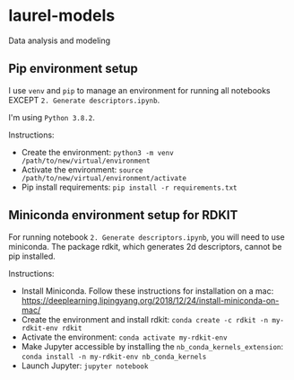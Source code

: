 # laurel-models
Data analysis and modeling


## Pip environment setup

I use `venv` and `pip` to manage an environment for running all notebooks EXCEPT `2. Generate descriptors.ipynb`. 

I'm using `Python 3.8.2`.

Instructions:

* Create the environment: `python3 -m venv /path/to/new/virtual/environment`
* Activate the environment: `source /path/to/new/virtual/environment/activate`
* Pip install requirements: `pip install -r requirements.txt`

## Miniconda environment setup for RDKIT

For running notebook `2. Generate descriptors.ipynb`, you will need to use miniconda. The package rdkit, which generates 2d descriptors, cannot be pip installed. 

Instructions: 
* Install Miniconda. Follow these instructions for installation on a mac: https://deeplearning.lipingyang.org/2018/12/24/install-miniconda-on-mac/
* Create the environment and install rdkit: `conda create -c rdkit -n my-rdkit-env rdkit`
* Activate the environment: `conda activate my-rdkit-env`
* Make Jupyter accessible by installing the `nb_conda_kernels_extension`: `conda install -n my-rdkit-env nb_conda_kernels`
* Launch Jupyter: `jupyter notebook`
